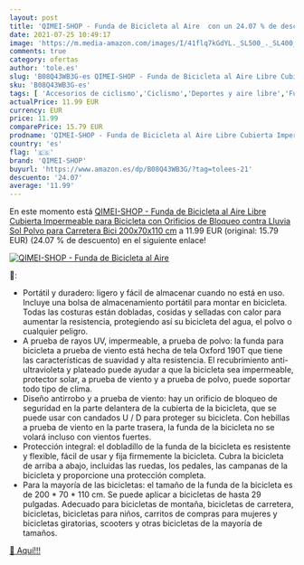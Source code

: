 ```yaml
---
layout: post
title: 'QIMEI-SHOP - Funda de Bicicleta al Aire  con un 24.07 % de descuento'
date: 2021-07-25 10:49:17
image: 'https://m.media-amazon.com/images/I/41flq7kGdYL._SL500_._SL400_.jpg'
comments: true
category: ofertas
author: 'tole.es'
slug: 'B08Q43WB3G-es QIMEI-SHOP - Funda de Bicicleta al Aire Libre Cubierta...'
sku: 'B08Q43WB3G-es'
tags: [ 'Accesorios de ciclismo','Ciclismo','Deportes y aire libre','Fundas para bicicletas','Ropa y equipo para deportes','bicicleta','qimei-shop', ]
actualPrice: 11.99 EUR
currency: EUR
price: 11.99
comparePrice: 15.79 EUR
prodname: 'QIMEI-SHOP - Funda de Bicicleta al Aire Libre Cubierta Impermeable para Bicicleta con Orificios de Bloqueo contra Lluvia Sol Polvo para Carretera Bici 200x70x110 cm'
country: 'es'
flag: '🇪🇸'
brand: 'QIMEI-SHOP'
buyurl: 'https://www.amazon.es/dp/B08Q43WB3G/?tag=tolees-21'
descuento: '24.07'
average: '11.99'
---
```


En este momento está [QIMEI-SHOP - Funda de Bicicleta al Aire Libre Cubierta Impermeable para Bicicleta con Orificios de Bloqueo contra Lluvia Sol Polvo para Carretera Bici 200x70x110 cm](https://www.amazon.es/dp/B08Q43WB3G/?tag=tolees-21) a 11.99 EUR (original: 15.79 EUR) (24.07 %  de descuento) en el siguiente enlace!

[![QIMEI-SHOP - Funda de Bicicleta al Aire ](https://m.media-amazon.com/images/I/41flq7kGdYL._SL500_._SL400_.jpg)](https://www.amazon.es/dp/B08Q43WB3G/?tag=tolees-21)

🔎:

- Portátil y duradero: ligero y fácil de almacenar cuando no está en uso. Incluye una bolsa de almacenamiento portátil para montar en bicicleta. Todas las costuras están dobladas, cosidas y selladas con calor para aumentar la resistencia, protegiendo así su bicicleta del agua, el polvo o cualquier peligro.
- A prueba de rayos UV, impermeable, a prueba de polvo: la funda para bicicleta a prueba de viento está hecha de tela Oxford 190T que tiene las características de suavidad y alta resistencia. El recubrimiento anti-ultravioleta y plateado puede ayudar a que la bicicleta sea impermeable, protector solar, a prueba de viento y a prueba de polvo, puede soportar todo tipo de clima.
- Diseño antirrobo y a prueba de viento: hay un orificio de bloqueo de seguridad en la parte delantera de la cubierta de la bicicleta, que se puede usar con candados U / D para proteger su bicicleta. Con hebillas a prueba de viento en la parte trasera, la funda de la bicicleta no se volará incluso con vientos fuertes.
- Protección integral: el dobladillo de la funda de la bicicleta es resistente y flexible, fácil de usar y fija firmemente la bicicleta. Cubra la bicicleta de arriba a abajo, incluidas las ruedas, los pedales, las campanas de la bicicleta y proporcione una protección completa.
- Para la mayoría de las bicicletas: el tamaño de la funda de la bicicleta es de 200 * 70 * 110 cm. Se puede aplicar a bicicletas de hasta 29 pulgadas. Adecuado para bicicletas de montaña, bicicletas de carretera, bicicletas, bicicletas para niños, carritos de compras para mujeres y bicicletas giratorias, scooters y otras bicicletas de la mayoría de tamaños.

[🛒 Aquí!!!](https://www.amazon.es/dp/B08Q43WB3G/?tag=tolees-21)
